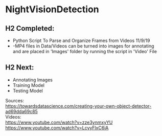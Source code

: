 # NightVisionDetection

## H2 Completed:
* Python Script To Parse and Organize Frames from Videos 11/9/19  
* -MP4 files in Data/Videos can be turned into images for annotating  
  and are placed in 'Images' folder by running the script in 'Video'   File  
## H2 Next:  
* Annotating Images  
* Training Model  
* Testing Model  


Sources:  
https://towardsdatascience.com/creating-your-own-object-detector-ad69dda69c85  
Videos:  
https://www.youtube.com/watch?v=zze3ynmxyYU  
https://www.youtube.com/watch?v=LcyyFlxC6iA  
